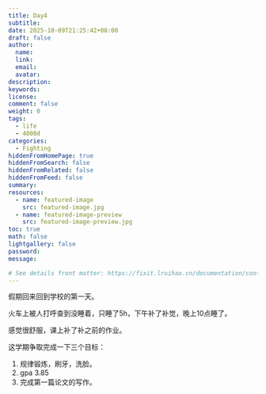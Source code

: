 ```yaml
---
title: Day4
subtitle:
date: 2025-10-09T21:25:42+08:00
draft: false
author:
  name:
  link:
  email:
  avatar:
description:
keywords:
license:
comment: false
weight: 0
tags:
  - life
  - 4000d
categories:
  - Fighting
hiddenFromHomePage: true
hiddenFromSearch: false
hiddenFromRelated: false
hiddenFromFeed: false
summary:
resources:
  - name: featured-image
    src: featured-image.jpg
  - name: featured-image-preview
    src: featured-image-preview.jpg
toc: true
math: false
lightgallery: false
password:
message:

# See details front matter: https://fixit.lruihao.cn/documentation/content-management/introduction/#front-matter
---
```


假期回来回到学校的第一天。

<!--more-->

火车上被人打呼查到没睡着，只睡了5h，下午补了补觉，晚上10点睡了。

感觉很舒服，课上补了补之前的作业。

这学期争取完成一下三个目标：
1. 规律锻炼，刷牙，洗脸。
2. gpa 3.85
3. 完成第一篇论文的写作。
